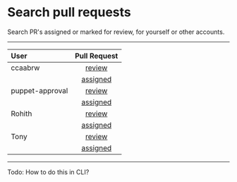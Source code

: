 # Search pull requests

Search PR's assigned or marked for review, for yourself or other accounts.

---

| User | Pull Request   |
| :--- | :---: |
| ccaabrw | [review](https://github.com/pulls?q=is%3Aopen+is%3Apr+review-requested%3Accaabrw) |
|         | [assigned](https://github.com/pulls?q=is%3Aopen+is%3Apr+assignee%3Accaabrw) |
| puppet-approval | [review](https://github.com/pulls?q=is%3Aopen+is%3Apr+review-requested%3Apuppet-approval) |
|         | [assigned](https://github.com/pulls?q=is%3Aopen+is%3Apr+assignee%3Apuppet-approval) |
| Rohith  | [review](https://github.com/pulls?q=is%3Aopen+is%3Apr+review-requested%3Armovvaucl) |
|         | [assigned](https://github.com/pulls?q=is%3Aopen+is%3Apr+assignee%3Armovvaucl) |
| Tony    | [review](https://github.com/pulls?q=is%3Aopen+is%3Apr+review-requested%3Atbrooksucl) |
|         | [assigned](https://github.com/pulls?q=is%3Aopen+is%3Apr+assignee%3Atbrooksucl) |

---

Todo: How to do this in CLI?
